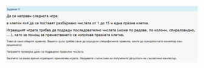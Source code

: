 ![alt text](https://github.com/Petar-I-Ivanov/web-uni-projects/blob/main/javascript-game/%D0%97%D0%B0%D0%B4%D0%B0%D0%BD%D0%B8%D0%B5%209.png?raw=true)
